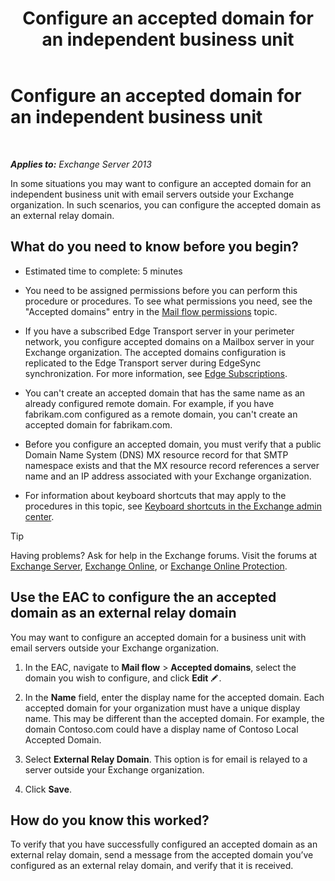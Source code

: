 ﻿---
title: 'Configure an accepted domain for an independent business unit'
TOCTitle: Configure an accepted domain for an independent business unit
ms:assetid: bc95dbdc-3669-4c06-ab94-90093bc0dbfd
ms:mtpsurl: https://technet.microsoft.com/en-us/library/JJ657491(v=EXCHG.150)
ms:contentKeyID: 49289397
ms.date: 12/09/2016
mtps_version: v=EXCHG.150
---

# Configure an accepted domain for an independent business unit

 

_**Applies to:** Exchange Server 2013_


In some situations you may want to configure an accepted domain for an independent business unit with email servers outside your Exchange organization. In such scenarios, you can configure the accepted domain as an external relay domain.

## What do you need to know before you begin?

  - Estimated time to complete: 5 minutes

  - You need to be assigned permissions before you can perform this procedure or procedures. To see what permissions you need, see the "Accepted domains" entry in the [Mail flow permissions](mail-flow-permissions-exchange-2013-help.md) topic.

  - If you have a subscribed Edge Transport server in your perimeter network, you configure accepted domains on a Mailbox server in your Exchange organization. The accepted domains configuration is replicated to the Edge Transport server during EdgeSync synchronization. For more information, see [Edge Subscriptions](edge-subscriptions-exchange-2013-help.md).

  - You can't create an accepted domain that has the same name as an already configured remote domain. For example, if you have fabrikam.com configured as a remote domain, you can't create an accepted domain for fabrikam.com.

  - Before you configure an accepted domain, you must verify that a public Domain Name System (DNS) MX resource record for that SMTP namespace exists and that the MX resource record references a server name and an IP address associated with your Exchange organization.

  - For information about keyboard shortcuts that may apply to the procedures in this topic, see [Keyboard shortcuts in the Exchange admin center](keyboard-shortcuts-in-the-exchange-admin-center-exchange-online-protection-help.md).


> [!TIP]
> Having problems? Ask for help in the Exchange forums. Visit the forums at <A href="https://go.microsoft.com/fwlink/p/?linkid=60612">Exchange Server</A>, <A href="https://go.microsoft.com/fwlink/p/?linkid=267542">Exchange Online</A>, or <A href="https://go.microsoft.com/fwlink/p/?linkid=285351">Exchange Online Protection</A>.



## Use the EAC to configure the an accepted domain as an external relay domain

You may want to configure an accepted domain for a business unit with email servers outside your Exchange organization.

1.  In the EAC, navigate to **Mail flow** \> **Accepted domains**, select the domain you wish to configure, and click **Edit** ![Edit icon](images/JJ218640.6f53ccb2-1f13-4c02-bea0-30690e6ea71d(EXCHG.150).gif "Edit icon").

2.  In the **Name** field, enter the display name for the accepted domain. Each accepted domain for your organization must have a unique display name. This may be different than the accepted domain. For example, the domain Contoso.com could have a display name of Contoso Local Accepted Domain.

3.  Select **External Relay Domain**. This option is for email is relayed to a server outside your Exchange organization.

4.  Click **Save**.

## How do you know this worked?

To verify that you have successfully configured an accepted domain as an external relay domain, send a message from the accepted domain you’ve configured as an external relay domain, and verify that it is received.

